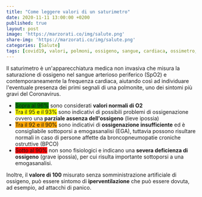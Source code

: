 ```yaml
---
title: "Come leggere valori di un saturimetro"
date: 2020-11-11 13:00:00 +0200
published: true
layout: post
image: 'https://marzorati.co/img/salute.png'
share-img: 'https://marzorati.co/img/salute.png'
categories: [Salute]
tags: [covid19, valori, polmoni, ossigeno, sangue, cardiaca, ossimetro, saturimetro, pulsossimetro, pulsiossimetro]
---
```

Il saturimetro è un'apparecchiatura medica non invasiva che misura la saturazione di ossigeno nel sangue arterioso periferico (SpO2) e contemporaneamente la frequenza cardiaca, aiutando così ad individuare l'eventuale presenza dei primi segnali di una polmonite, uno dei sintomi più gravi del Coronavirus.

- <span style="background-color:green">Sopra al 96%</span> sono considerati **valori normali di O2**
- <span style="background-color:yellow">Tra il 95 e il 93%</span> sono indicativi di possibili problemi di ossigenazione ovvero una **parziale assenza dell'ossigeno** (lieve ipossia)
- <span style="background-color:orange">Tra il 92 e il 90%</span> sono indicativi di **ossigenazione insufficiente** ed è consigliabile sottoporsi a emogasanalisi (EGA), tuttavia possono risultare normali in caso di persone affette da broncopneumopatie croniche ostruttive (BPCO)
- <span style="background-color:red">Sotto al 90%</span> non sono fisiologici e indicano una **severa deficienza di ossigeno** (grave ipossia), per cui risulta importante sottoporsi a una emogasanalisi.

Inoltre, il **valore di 100** misurato senza somministrazione artificiale di ossigeno, può essere sintomo di **iperventilazione** che può essere dovuta, ad esempio, ad attacchi di panico. 
